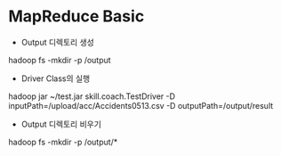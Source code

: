 MapReduce Basic
==================


- Output 디렉토리 생성

hadoop fs -mkdir -p /output


- Driver Class의 실행

hadoop jar ~/test.jar skill.coach.TestDriver -D inputPath=/upload/acc/Accidents0513.csv -D outputPath=/output/result


- Output 디렉토리 비우기

hadoop fs -mkdir -p /output/*
